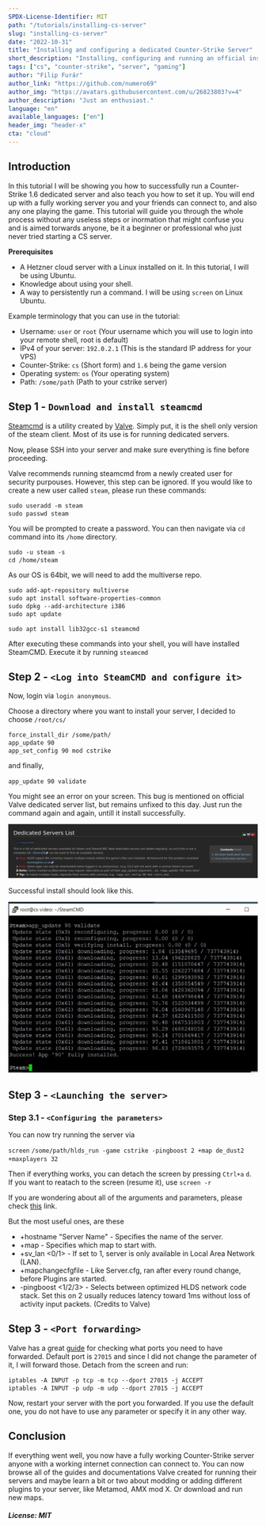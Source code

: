 ```yaml
---
SPDX-License-Identifier: MIT
path: "/tutorials/installing-cs-server"
slug: "installing-cs-server"
date: "2022-10-31"
title: "Installing and configuring a dedicated Counter-Strike Server"
short_description: "Installing, configuring and running an official instance of a server for CS 1.6."
tags: ["cs", "counter-strike", "server", "gaming"]
author: "Filip Furár"
author_link: "https://github.com/numero69"
author_img: "https://avatars.githubusercontent.com/u/26823803?v=4"
author_description: "Just an enthusiast."
language: "en"
available_languages: ["en"]
header_img: "header-x"
cta: "cloud"
---
```


## Introduction

In this tutorial I will be showing you how to successfully run a Counter-Strike 1.6 dedicated server and also teach you how to set it up. You will end up with a fully working server you and your friends can connect to, and also any one playing the game. This tutorial will guide you through the whole process without any useless steps or inormation that might confuse you and is aimed torwards anyone, be it a beginner or professional who just never tried starting a CS server.

**Prerequisites**

* A Hetzner cloud server with a Linux installed on it. In this tutorial, I will be using Ubuntu.
* Knowledge about using your shell.
* A way to persistently run a command. I will be using `screen` on Linux Ubuntu.

Example terminology that you can use in the tutorial:

* Username: `user` or `root` (Your username which you will use to login into your remote shell, root is default)
* IPv4 of your server: `192.0.2.1` (This is the standard IP address for your VPS)
* Counter-Strike: `cs` (Short form) and `1.6` being the game version
* Operating system: `os` (Your operating system)
* Path: `/some/path` (Path to your cstrike server)

## Step 1 - `Download and install steamcmd`

[Steamcmd](https://developer.valvesoftware.com/wiki/SteamCMD) is a utility created by [Valve](https://www.valvesoftware.com/en/). Simply put, it is the shell only version of the steam client. Most of its use is for running dedicated servers.

Now, please SSH into your server and make sure everything is fine before proceeding.

Valve recommends running steamcmd from a newly created user for security purpouses. However, this step can be ignored. If you would like to create a new user called `steam`, please run these commands:

```
sudo useradd -m steam
sudo passwd steam
```
You will be prompted to create a password. You can then navigate via `cd` command into its `/home` directory.
```
sudo -u steam -s
cd /home/steam
```

As our OS is 64bit, we will need to add the multiverse repo.

```
sudo add-apt-repository multiverse
sudo apt install software-properties-common
sudo dpkg --add-architecture i386
sudo apt update
```
```
sudo apt install lib32gcc-s1 steamcmd 
```

After executing these commands into your shell, you will have installed SteamCMD.
Execute it by running `steamcmd`

## Step 2 - `<Log into SteamCMD and configure it>`

Now, login via `login anonymous`.

Choose a directory where you want to install your server, I decided to choose `/root/cs/`

```
force_install_dir /some/path/
app_update 90
app_set_config 90 mod cstrike
```

and finally,

`app_update 90 validate`

You might see an error on your screen. This bug is mentioned on official Valve dedicated server list, but remains unfixed to this day. Just run the command again and again, untill it install successfully.

![Error installing app 90](1.png)

Successful install should look like this.

![Validated successfully.](2.png)

## Step 3 - `<Launching the server>`

### Step 3.1 - `<Configuring the parameters>`

You can now try running the server via

`screen`
`/some/path/hlds_run -game cstrike -pingboost 2 +map de_dust2 +maxplayers 32`

Then if everything works, you can detach the screen by pressing `Ctrl+a` `d`. If you want to reatach to the screen (resume it), use `screen -r`

If you are wondering about all of the arguments and parameters, please check [this](https://developer.valvesoftware.com/wiki/Command_Line_Options#Half-Life_Dedicated_Server) link.

But the most useful ones, are these

* +hostname "Server Name" - Specifies the name of the server.
* +map <map> - Specifies which map to start with.
* +sv_lan <0/1> - If set to 1, server is only available in Local Area Network (LAN).
* +mapchangecfgfile <file> - Like Server.cfg, ran after every round change, before Plugins are started.
* -pingboost <1/2/3> - Selects between optimized HLDS network code stack. Set this on 2 usually reduces latency toward 1ms without loss of activity input packets.
(Credits to Valve)

## Step 3 - `<Port forwarding>`

Valve has a great [guide](https://help.steampowered.com/en/faqs/view/2EA8-4D75-DA21-31EB) for checking what ports you need to have forwarded. Default port is `27015` and since I did not change the parameter of it, I will forward those. Detach from the screen and run:

```
iptables -A INPUT -p tcp -m tcp --dport 27015 -j ACCEPT
iptables -A INPUT -p udp -m udp --dport 27015 -j ACCEPT
```

Now, restart your server with the port you forwarded. If you use the default one, you do not have to use any parameter or specify it in any other way.

## Conclusion

If everything went well, you now have a fully working Counter-Strike server anyone with a working internet connection can connect to. You can now browse all of the guides and documentations Valve created for running their servers and maybe learn a bit or two about modding or adding different plugins to your server, like Metamod, AMX mod X. Or download and run new maps.

##### License: MIT

<!--

Contributor's Certificate of Origin

By making a contribution to this project, I certify that:

(a) The contribution was created in whole or in part by me and I have
    the right to submit it under the license indicated in the file; or

(b) The contribution is based upon previous work that, to the best of my
    knowledge, is covered under an appropriate license and I have the
    right under that license to submit that work with modifications,
    whether created in whole or in part by me, under the same license
    (unless I am permitted to submit under a different license), as
    indicated in the file; or

(c) The contribution was provided directly to me by some other person
    who certified (a), (b) or (c) and I have not modified it.

(d) I understand and agree that this project and the contribution are
    public and that a record of the contribution (including all personal
    information I submit with it, including my sign-off) is maintained
    indefinitely and may be redistributed consistent with this project
    or the license(s) involved.

Signed-off-by: [submitter's name and email address here]

-->
